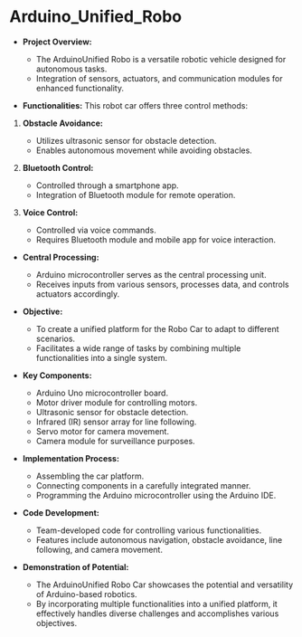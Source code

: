 # Arduino_Unified_Robo
- **Project Overview:**
  - The ArduinoUnified Robo is a versatile robotic vehicle designed for autonomous tasks.
  - Integration of sensors, actuators, and communication modules for enhanced functionality.

- **Functionalities:**
 This robot car offers three control methods:

1. **Obstacle Avoidance:**
   - Utilizes ultrasonic sensor for obstacle detection.
   - Enables autonomous movement while avoiding obstacles.

2. **Bluetooth Control:**
   - Controlled through a smartphone app.
   - Integration of Bluetooth module for remote operation.

3. **Voice Control:**
   - Controlled via voice commands.
   - Requires Bluetooth module and mobile app for voice interaction.
     
- **Central Processing:**
  - Arduino microcontroller serves as the central processing unit.
  - Receives inputs from various sensors, processes data, and controls actuators accordingly.

- **Objective:**
  - To create a unified platform for the Robo Car to adapt to different scenarios.
  - Facilitates a wide range of tasks by combining multiple functionalities into a single system.

- **Key Components:**
  - Arduino Uno microcontroller board.
  - Motor driver module for controlling motors.
  - Ultrasonic sensor for obstacle detection.
  - Infrared (IR) sensor array for line following.
  - Servo motor for camera movement.
  - Camera module for surveillance purposes.

- **Implementation Process:**
  - Assembling the car platform.
  - Connecting components in a carefully integrated manner.
  - Programming the Arduino microcontroller using the Arduino IDE.

- **Code Development:**
  - Team-developed code for controlling various functionalities.
  - Features include autonomous navigation, obstacle avoidance, line following, and camera movement.

- **Demonstration of Potential:**
  - The ArduinoUnified Robo Car showcases the potential and versatility of Arduino-based robotics.
  - By incorporating multiple functionalities into a unified platform, it effectively handles diverse challenges and accomplishes various objectives.
    

